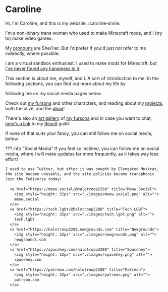 # Caroline

Hi, I'm Caroline, and this is my website. :caroline-smile:

I'm a non-binary trans woman who used to make Minecraft mods,
and I (try to) make video games.

My [pronouns] are She/Her.
But I'd prefer if you'd just *not* refer to me indirectly, where possible.

I am a virtual sandbox enthusiast.
I used to make mods for Minecraft, but [I've never found any happiness in it](projects/dead).

This section is about me, myself, and I. A sort of introduction to me.
In the following sections, you can find out more about my life by
<!-- reading my [blog], and --> following me on my social media pages below.

Check out [my fursona] and other characters,
and reading about my [projects](projects),
both the alive, and the [dead](projects/dead)!

There's also an [art gallery](art-gallery)
of [my fursona]<!--, my [blog]-->
and in case you want to chat, [here's a link](https://rvlt.gg/EmND69QW)
to my [Revolt](https://revolt.chat) guild.

If none of that suits your fancy, you can still follow me on social media, below.

??? info "Social Media"
    If you feel so inclined, you can follow me on social media,
    where I will make updates far more frequently, as it takes way less effort!

    I used to use Twitter, but after it was bought by Elongated Muskrat, the site became unusable, and the site policies became transphobic. Join the Fediverse today!

      <a href="https://meow.social/@halotroop2288" title="Meow.Social">
        <img style="height: 32px" src="./images/meow.social.png" alt="">
        meow.social
      </a>
      <a href="https://tech.lgbt/@halotroop2288" title="Tech.LGBT">
        <img style="height: 32px" src="./images/tech.lgbt.png" alt="">
        tech.lgbt
      </a>
      <a href="https://halotroop2288.newgrounds.com" title="Newgrounds">
        <img style="height: 32px" src="./images/newgrounds.png" alt="">
        newgrounds.com
      </a>
      <a href="https://spacehey.com/halotroop2288" title="Spacehey">
        <img style="height: 32px" src="./images/spacehey.png" alt="">
        spacehey.com
      </a>
      <a href="https://patreon.com/halotroop2288" title="Patreon">
        <img style="height: 32px" src="./images/patreon.png" alt="">
        patreon.com
      </a>

<!-- Static Links --->

[blog]:/caroline/blog
[my fursona]:/caroline/characters/caroline
[pronouns]:https://pronouns.page/@halotroop2288
